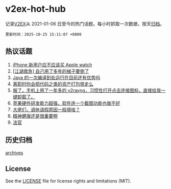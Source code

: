 # v2ex-hot-hub

 记录[V2EX](https://www.v2ex.com/)从 2021-01-06 日至今的热门话题。每小时抓取一次数据，按天[归档](archives)。

`更新时间：2025-10-25 15:11:07 +0800`

## 热议话题

1. [iPhone 新用户应不应该买 Apple watch](https://www.v2ex.com/t/1168164)
1. [[江湖救急] 自己用了多年的梯子要倒了](https://www.v2ex.com/t/1168274)
1. [Java 的一次编译到处运行在目前还有优势吗](https://www.v2ex.com/t/1168179)
1. [离职时你会把代码之类的资产打包带走么](https://www.v2ex.com/t/1168247)
1. [服了，手机上用了一年多的 v2rayng，习惯性打开点击连接图标，直接给我一键卸载了。](https://www.v2ex.com/t/1168238)
1. [苹果硬件研发能力超强，软件连一个截图功能也做不好](https://www.v2ex.com/t/1168283)
1. [大佬们，调休请假原因一般填啥？](https://www.v2ex.com/t/1168194)
1. [精神健康还是很重要啊](https://www.v2ex.com/t/1168279)
1. [法官](https://www.v2ex.com/t/1168216)

## 历史归档

[archives](archives)

## License

See the [LICENSE](LICENSE) file for license rights and limitations (MIT).
